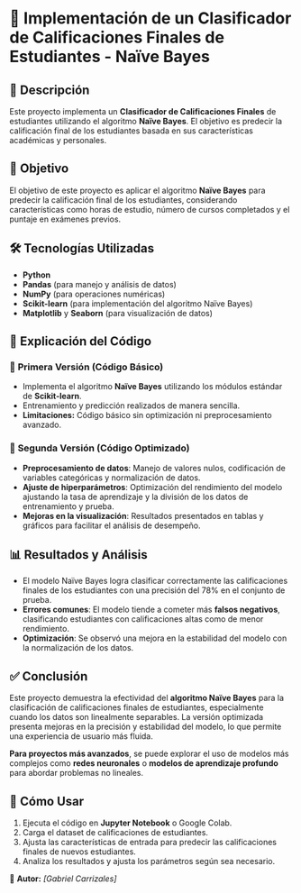 # 📌 **Implementación de un Clasificador de Calificaciones Finales de Estudiantes - Naïve Bayes**

## 📖 **Descripción**  
Este proyecto implementa un **Clasificador de Calificaciones Finales** de estudiantes utilizando el algoritmo **Naïve Bayes**. El objetivo es predecir la calificación final de los estudiantes basada en sus características académicas y personales.

## 🎯 **Objetivo**  
El objetivo de este proyecto es aplicar el algoritmo **Naïve Bayes** para predecir la calificación final de los estudiantes, considerando características como horas de estudio, número de cursos completados y el puntaje en exámenes previos.

## 🛠️ **Tecnologías Utilizadas**  
- **Python**  
- **Pandas** (para manejo y análisis de datos)  
- **NumPy** (para operaciones numéricas)  
- **Scikit-learn** (para implementación del algoritmo Naïve Bayes)  
- **Matplotlib** y **Seaborn** (para visualización de datos)

## 📌 **Explicación del Código**  
### 🔹 **Primera Versión (Código Básico)**  
- Implementa el algoritmo **Naïve Bayes** utilizando los módulos estándar de **Scikit-learn**.  
- Entrenamiento y predicción realizados de manera sencilla.  
- **Limitaciones:** Código básico sin optimización ni preprocesamiento avanzado.  

### 🔹 **Segunda Versión (Código Optimizado)**  
- **Preprocesamiento de datos**: Manejo de valores nulos, codificación de variables categóricas y normalización de datos.  
- **Ajuste de hiperparámetros**: Optimización del rendimiento del modelo ajustando la tasa de aprendizaje y la división de los datos de entrenamiento y prueba.  
- **Mejoras en la visualización**: Resultados presentados en tablas y gráficos para facilitar el análisis de desempeño.  

## 📊 **Resultados y Análisis**  
- El modelo Naïve Bayes logra clasificar correctamente las calificaciones finales de los estudiantes con una precisión del 78% en el conjunto de prueba.  
- **Errores comunes**: El modelo tiende a cometer más **falsos negativos**, clasificando estudiantes con calificaciones altas como de menor rendimiento.  
- **Optimización**: Se observó una mejora en la estabilidad del modelo con la normalización de los datos.

## ✅ **Conclusión**  
Este proyecto demuestra la efectividad del **algoritmo Naïve Bayes** para la clasificación de calificaciones finales de estudiantes, especialmente cuando los datos son linealmente separables. La versión optimizada presenta mejoras en la precisión y estabilidad del modelo, lo que permite una experiencia de usuario más fluida.  

**Para proyectos más avanzados**, se puede explorar el uso de modelos más complejos como **redes neuronales** o **modelos de aprendizaje profundo** para abordar problemas no lineales.

## 🚀 **Cómo Usar**  
1. Ejecuta el código en **Jupyter Notebook** o Google Colab.  
2. Carga el dataset de calificaciones de estudiantes.  
3. Ajusta las características de entrada para predecir las calificaciones finales de nuevos estudiantes.  
4. Analiza los resultados y ajusta los parámetros según sea necesario.

📌 **Autor:** *[Gabriel Carrizales]*
